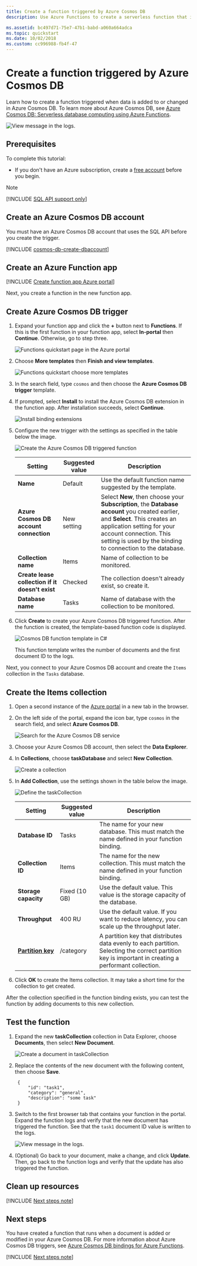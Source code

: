 ```yaml
---
title: Create a function triggered by Azure Cosmos DB 
description: Use Azure Functions to create a serverless function that is invoked when data is added to a database in Azure Cosmos DB.

ms.assetid: bc497d71-75e7-47b1-babd-a060a664adca
ms.topic: quickstart
ms.date: 10/02/2018
ms.custom: cc996988-fb4f-47
---
```

# Create a function triggered by Azure Cosmos DB

Learn how to create a function triggered when data is added to or changed in Azure Cosmos DB. To learn more about Azure Cosmos DB, see [Azure Cosmos DB: Serverless database computing using Azure Functions](../cosmos-db/serverless-computing-database.md).

![View message in the logs.](./media/functions-create-cosmos-db-triggered-function/quickstart-completed.png)

## Prerequisites

To complete this tutorial:

+ If you don't have an Azure subscription, create a [free account](https://azure.microsoft.com/free/?WT.mc_id=A261C142F) before you begin.

> [!NOTE]
> [!INCLUDE [SQL API support only](../../includes/functions-cosmosdb-sqlapi-note.md)]

## Create an Azure Cosmos DB account

You must have an Azure Cosmos DB account that uses the SQL API before you create the trigger.

[!INCLUDE [cosmos-db-create-dbaccount](../../includes/cosmos-db-create-dbaccount.md)]

## Create an Azure Function app

[!INCLUDE [Create function app Azure portal](../../includes/functions-create-function-app-portal.md)]

Next, you create a function in the new function app.

<a name="create-function"></a>

## Create Azure Cosmos DB trigger

1. Expand your function app and click the **+** button next to **Functions**. If this is the first function in your function app, select **In-portal** then **Continue**. Otherwise, go to step three.

   ![Functions quickstart page in the Azure portal](./media/functions-create-cosmos-db-triggered-function/function-app-quickstart-choose-portal.png)

1. Choose **More templates** then **Finish and view templates**.

    ![Functions quickstart choose more templates](./media/functions-create-cosmos-db-triggered-function/add-first-function.png)

1. In the search field, type `cosmos` and then choose the **Azure Cosmos DB trigger** template.

1. If prompted, select **Install** to install the Azure Cosmos DB extension in the function app. After installation succeeds, select **Continue**.

    ![Install binding extensions](./media/functions-create-cosmos-db-triggered-function/functions-create-cosmos-db-trigger-portal.png)

1. Configure the new trigger with the settings as specified in the table below the image.

    ![Create the Azure Cosmos DB triggered function](./media/functions-create-cosmos-db-triggered-function/functions-cosmosdb-trigger-settings.png)

    | Setting      | Suggested value  | Description                                |
    | ------------ | ---------------- | ------------------------------------------ |
    | **Name** | Default | Use the default function name suggested by the template.|
    | **Azure Cosmos DB account connection** | New setting | Select **New**, then choose your **Subscription**, the **Database account** you created earlier, and **Select**. This creates an application setting for your account connection. This setting is used by the binding to connection to the database. |
    | **Collection name** | Items | Name of collection to be monitored. |
    | **Create lease collection if it doesn't exist** | Checked | The collection doesn't already exist, so create it. |
    | **Database name** | Tasks | Name of database with the collection to be monitored. |

1. Click **Create** to create your Azure Cosmos DB triggered function. After the function is created, the template-based function code is displayed.  

    ![Cosmos DB function template in C#](./media/functions-create-cosmos-db-triggered-function/function-cosmosdb-template.png)

    This function template writes the number of documents and the first document ID to the logs.

Next, you connect to your Azure Cosmos DB account and create the `Items` collection in the `Tasks` database.

## Create the Items collection

1. Open a second instance of the [Azure portal](https://portal.azure.com) in a new tab in the browser.

1. On the left side of the portal, expand the icon bar, type `cosmos` in the search field, and select **Azure Cosmos DB**.

    ![Search for the Azure Cosmos DB service](./media/functions-create-cosmos-db-triggered-function/functions-search-cosmos-db.png)

1. Choose your Azure Cosmos DB account, then select the **Data Explorer**. 

1. In **Collections**, choose **taskDatabase** and select **New Collection**.

    ![Create a collection](./media/functions-create-cosmos-db-triggered-function/cosmosdb-create-collection.png)

1. In **Add Collection**, use the settings shown in the table below the image. 

    ![Define the taskCollection](./media/functions-create-cosmos-db-triggered-function/cosmosdb-create-collection2.png)

    | Setting|Suggested value|Description |
    | ---|---|--- |
    | **Database ID** | Tasks |The name for your new database. This must match the name defined in your function binding. |
    | **Collection ID** | Items | The name for the new collection. This must match the name defined in your function binding.  |
    | **Storage capacity** | Fixed (10 GB)|Use the default value. This value is the storage capacity of the database. |
    | **Throughput** |400 RU| Use the default value. If you want to reduce latency, you can scale up the throughput later. |
    | **[Partition key](../cosmos-db/partition-data.md)** | /category|A partition key that distributes data evenly to each partition. Selecting the correct partition key is important in creating a performant collection. | 

1. Click **OK** to create the Items collection. It may take a short time for the collection to get created.

After the collection specified in the function binding exists, you can test the function by adding documents to this new collection.

## Test the function

1. Expand the new **taskCollection** collection in Data Explorer, choose **Documents**, then select **New Document**.

    ![Create a document in taskCollection](./media/functions-create-cosmos-db-triggered-function/create-document-in-collection.png)

1. Replace the contents of the new document with the following content, then choose **Save**.

        {
            "id": "task1",
            "category": "general",
            "description": "some task"
        }

1. Switch to the first browser tab that contains your function in the portal. Expand the function logs and verify that the new document has triggered the function. See that the `task1` document ID value is written to the logs. 

    ![View message in the logs.](./media/functions-create-cosmos-db-triggered-function/functions-cosmosdb-trigger-view-logs.png)

1. (Optional) Go back to your document, make a change, and click **Update**. Then, go back to the function logs and verify that the update has also triggered the function.

## Clean up resources

[!INCLUDE [Next steps note](../../includes/functions-quickstart-cleanup.md)]

## Next steps

You have created a function that runs when a document is added or modified in your Azure Cosmos DB. For more information about Azure Cosmos DB triggers, see [Azure Cosmos DB bindings for Azure Functions](functions-bindings-cosmosdb.md).

[!INCLUDE [Next steps note](../../includes/functions-quickstart-next-steps.md)]
